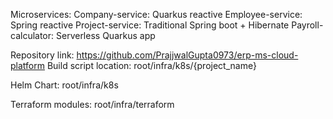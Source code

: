 Microservices:
Company-service: Quarkus reactive
Employee-service: Spring reactive
Project-service: Traditional Spring boot + Hibernate
Payroll-calculator: Serverless Quarkus app

Repository link: https://github.com/PrajjwalGupta0973/erp-ms-cloud-platform
Build script location:
root/infra/k8s/{project_name}

Helm Chart:
root/infra/k8s

Terraform modules:
root/infra/terraform